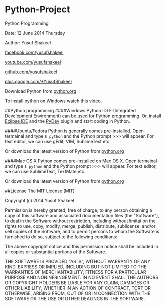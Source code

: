 Python-Project
==============

Python Programming

Date: 12 June 2014 Thursday

Author: Yusuf Shakeel

[facebook.com/yusufshakeel](https://www.facebook.com/yusufshakeel)

[youtube.com/yusufshakeel](https://www.youtube.com/yusufshakeel)

[github.com/yusufshakeel](https://www.github.com/yusufshakeel)

[plus.google.com/+YusufShakeel](https://plus.google.com/+YusufShakeel/posts)



Download Python from [python.org](https://www.python.org)

To install python on Windows watch this [video](http://www.youtube.com/watch?v=C9-SrDDHiN4&list=UUaqGoweuUdGFGEJA3fl6slg).


##Python programming
####Windows
Python IDLE (Integrated Development Environment) can be used for Python programming. Or, install [Eclipse IDE](http://www.eclipse.org/) and the [PyDev](http://pydev.org/) plugin and start coding in Python.

####Ubuntu/Fedora
Python is generally comes pre-installed.
Open termainal and type
`$ python`
and the Python prompt >>> will appear.
For text editor, we can use gEdit, VIM, SublimeText etc.

Or download the latest version of Python from [python.org](https://www.python.org)

####Mac OS X
Python comes pre-installed on Mac OS X.
Open termainal and type
`$ python`
and the Python prompt >>> will appear.
For text editor, we can use SublimeText, TextMate etc.

Or download the latest version of Python from [python.org](https://www.python.org)


##License
The MIT License (MIT)

Copyright (c) 2014 Yusuf Shakeel

Permission is hereby granted, free of charge, to any person obtaining a copy
of this software and associated documentation files (the "Software"), to deal
in the Software without restriction, including without limitation the rights
to use, copy, modify, merge, publish, distribute, sublicense, and/or sell
copies of the Software, and to permit persons to whom the Software is
furnished to do so, subject to the following conditions:

The above copyright notice and this permission notice shall be included in all
copies or substantial portions of the Software.

THE SOFTWARE IS PROVIDED "AS IS", WITHOUT WARRANTY OF ANY KIND, EXPRESS OR
IMPLIED, INCLUDING BUT NOT LIMITED TO THE WARRANTIES OF MERCHANTABILITY,
FITNESS FOR A PARTICULAR PURPOSE AND NONINFRINGEMENT. IN NO EVENT SHALL THE
AUTHORS OR COPYRIGHT HOLDERS BE LIABLE FOR ANY CLAIM, DAMAGES OR OTHER
LIABILITY, WHETHER IN AN ACTION OF CONTRACT, TORT OR OTHERWISE, ARISING FROM,
OUT OF OR IN CONNECTION WITH THE SOFTWARE OR THE USE OR OTHER DEALINGS IN THE
SOFTWARE.
